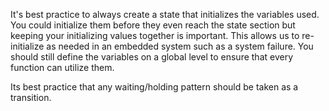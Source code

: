 It's best practice to always create a state that initializes the variables used. You could initialize them before they even reach the state section but keeping your initializing values together is important. This allows us to re-initialize as needed in an embedded system such as a system failure. You should still define the variables on a global level to ensure that every function can utilize them.

Its best practice that any waiting/holding pattern should be taken as a transition.